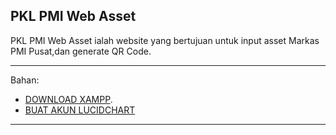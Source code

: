 PKL PMI Web Asset
-------------------------------------------------------------------------------------------------------------------------------------------------------------------------

PKL PMI Web Asset ialah website yang bertujuan untuk input asset Markas PMI Pusat,dan generate QR Code.

-------------------------------------------------------------------------------------------------------------------------------------------------------------------------


Bahan: 
- [DOWNLOAD XAMPP](https://sourceforge.net/projects/xampp/files/latest/download).
- [BUAT AKUN LUCIDCHART](https://lucid.app/users/login#/loggedOut)

-------------------------------------------------------------------------------------------------------------------------------------------------------------------------
